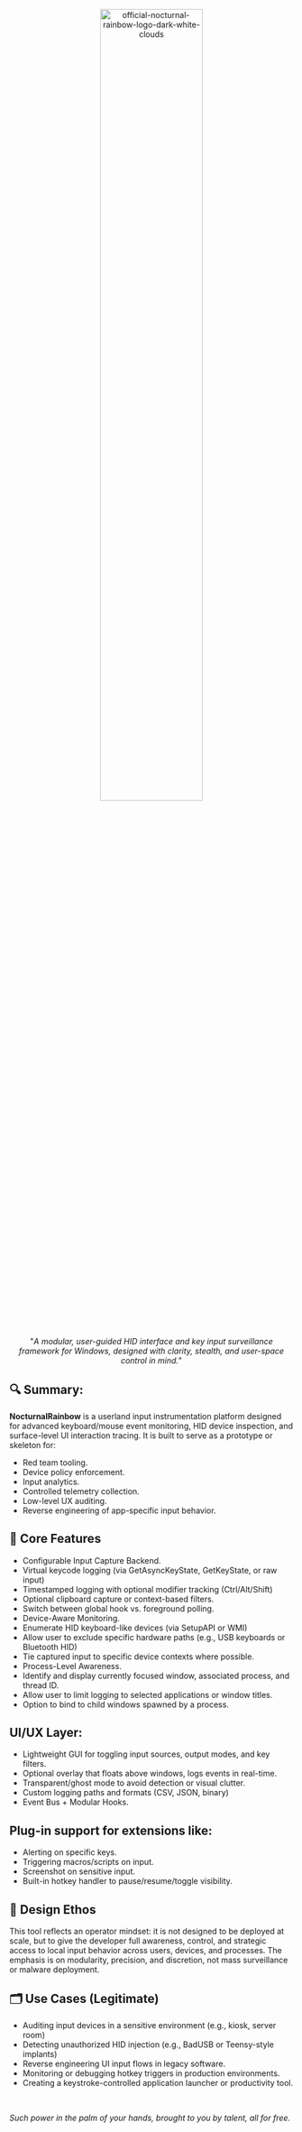 <p align="center">
  <img align="center" width="60%" height="60%" alt="official-nocturnal-rainbow-logo-dark-white-clouds" src="https://github.com/user-attachments/assets/673aa1ee-fae5-4c89-9fd0-31ebb6c8e196" />

  <p align="center">"<em>A modular, user-guided HID interface and key input surveillance framework for Windows, designed with clarity, stealth, and user-space control in mind.</em>"</p>
</p>

## 🔍 Summary:
<b>NocturnalRainbow</b> is a userland input instrumentation platform designed for advanced keyboard/mouse event monitoring, HID device inspection, and surface-level UI interaction tracing. It is built to serve as a prototype or skeleton for:

* Red team tooling.
* Device policy enforcement.
* Input analytics.
* Controlled telemetry collection.
* Low-level UX auditing.
* Reverse engineering of app-specific input behavior.

## 🧩 Core Features
* Configurable Input Capture Backend.
* Virtual keycode logging (via GetAsyncKeyState, GetKeyState, or raw input)
* Timestamped logging with optional modifier tracking (Ctrl/Alt/Shift)
* Optional clipboard capture or context-based filters.
* Switch between global hook vs. foreground polling.
* Device-Aware Monitoring.
* Enumerate HID keyboard-like devices (via SetupAPI or WMI)
* Allow user to exclude specific hardware paths (e.g., USB keyboards or Bluetooth HID)
* Tie captured input to specific device contexts where possible.
* Process-Level Awareness.
* Identify and display currently focused window, associated process, and thread ID.
* Allow user to limit logging to selected applications or window titles.
* Option to bind to child windows spawned by a process.

## UI/UX Layer:

* Lightweight GUI for toggling input sources, output modes, and key filters.
* Optional overlay that floats above windows, logs events in real-time.
* Transparent/ghost mode to avoid detection or visual clutter.
* Custom logging paths and formats (CSV, JSON, binary)
* Event Bus + Modular Hooks.

## Plug-in support for extensions like:

* Alerting on specific keys.
* Triggering macros/scripts on input.
* Screenshot on sensitive input.
* Built-in hotkey handler to pause/resume/toggle visibility.

## 🎯 Design Ethos
This tool reflects an operator mindset: it is not designed to be deployed at scale, but to give the developer full awareness, control, and strategic access to local input behavior across users, devices, and processes. The emphasis is on modularity, precision, and discretion, not mass surveillance or malware deployment.

## 🗂️ Use Cases (Legitimate)
* Auditing input devices in a sensitive environment (e.g., kiosk, server room)
* Detecting unauthorized HID injection (e.g., BadUSB or Teensy-style implants)
* Reverse engineering UI input flows in legacy software.
* Monitoring or debugging hotkey triggers in production environments.
* Creating a keystroke-controlled application launcher or productivity tool.

<br>

*Such power in the palm of your hands, brought to you by talent, all for free.*
